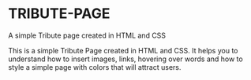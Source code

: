 # TRIBUTE-PAGE
A simple Tribute page created in HTML and CSS

This is a simple Tribute Page created in HTML and CSS. It helps you to understand how to insert images, links, hovering over words and how to
style a simple page with colors that will attract users.
